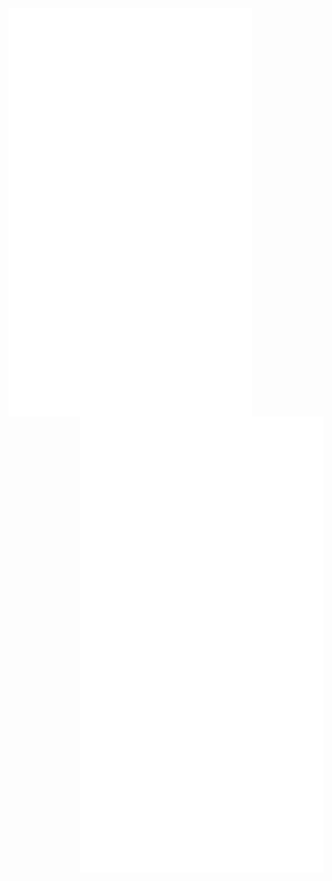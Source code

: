 <img align="left" width="390" src="https://raw.githubusercontent.com/PinkLolicorn/PinkLolicorn/master/profile0.svg"> 
<img align="right" width="390" src="https://raw.githubusercontent.com/PinkLolicorn/PinkLolicorn/master/profile1.svg"> 
